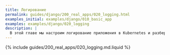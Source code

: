 ```yaml
---
title: Логирование
permalink: guides/django/200_real_apps/020_logging.html
examples_initial: examples/django/010_basic_app
examples: examples/django/020_logging
description: |
  В этой главе мы настроим логирование приложения в Kubernetes и разберём его особенности, а также сделаем структурированный формат логов для последующего парсинга системами сбора и анализа логов.
---
```


{% include guides/200_real_apps/020_logging.md.liquid %}
